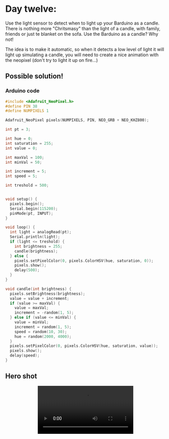 # Day twelve:

Use the light sensor to detect when to light up your Barduino as a candle. There is nothing more "Chritsmasy" than the light of a candle, with family, friends or just te blanket on the sofa. Use the Barduino as a candle? Why not!

The idea is to make it automatic, so when it detects a low level of light it will light up simulating a candle, you will need to create a nice animation with the neopixel (don't try to light it up on fire...)

## Possible solution!

### Arduino code

```c++
#include <Adafruit_NeoPixel.h>
#define PIN 38
#define NUMPIXELS 1

Adafruit_NeoPixel pixels(NUMPIXELS, PIN, NEO_GRB + NEO_KHZ800);

int pt = 3;

int hue = 0;
int saturation = 255;
int value = 0;

int maxVal = 100;
int minVal = 50;

int increment = 5;
int speed = 5;

int treshold = 500;


void setup() {
  pixels.begin();
  Serial.begin(115200);
  pinMode(pt, INPUT);
}

void loop() {
  int light = analogRead(pt);
  Serial.println(light);
  if (light <= treshold) {
    int brightness = 255;
    candle(brightness);
  } else {
    pixels.setPixelColor(0, pixels.ColorHSV(hue, saturation, 0));
    pixels.show();
    delay(500);
  }
}

void candle(int brightness) {
  pixels.setBrightness(brightness);
  value = value + increment;
  if (value >= maxVal) {
    value = maxVal;
    increment = -random(1, 5);
  } else if (value <= minVal) {
    value = minVal;
    increment = random(1, 5);
    speed = random(10, 30);
    hue = random(2000, 4000);
  }
  pixels.setPixelColor(0, pixels.ColorHSV(hue, saturation, value));
  pixels.show();
  delay(speed);
}

```

## Hero shot

<video controls autoplay loop style="display: block; margin: auto;">
    <source src="../../../video/day12.mp4" type="video/mp4">
</video>